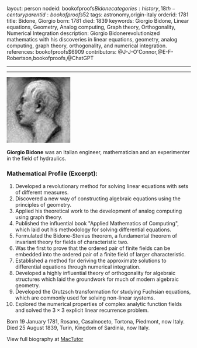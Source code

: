 layout: person
nodeid: bookofproofs$Bidone
categories: history,18th-century
parentid: bookofproofs$52
tags: astronomy,origin-italy
orderid: 1781
title: Bidone, Giorgio
born: 1781
died: 1839
keywords: Giorgio Bidone, Linear equations, Geometry, Analog computing, Graph theory, Orthogonality, Numerical Integration
description: Giorgio Bidonerevolutionized mathematics with his discoveries in linear equations, geometry, analog computing, graph theory, orthogonality, and numerical integration.
references: bookofproofs$6909
contributors: @J-J-O'Connor,@E-F-Robertson,bookofproofs,@ChatGPT

---



---

![Bidone.jpg](https://github.com/bookofproofs/bookofproofs.github.io/blob/main/_sources/_assets/images/portraits/Bidone.jpg?raw=true)

**Giorgio Bidone** was an Italian engineer, mathematician and an experimenter in the field of hydraulics.

### Mathematical Profile (Excerpt):
1. Developed a revolutionary method for solving linear equations with sets of different measures.
2. Discovered a new way of constructing algebraic equations using the principles of geometry.
3. Applied his theoretical work to the development of analog computing using graph theory.
4. Published the influential book "Applied Mathematics of Computing", which laid out his methodology for solving differential equations.
5. Formulated the Bidone-Stenius theorem, a fundamental theorem of invariant theory for fields of characteristic two.
6. Was the first to prove that the ordered pair of finite fields can be embedded into the ordered pair of a finite field of larger characteristic.
7. Established a method for deriving the approximate solutions to differential equations through numerical integration.
8. Developed a highly influential theory of orthogonality for algebraic structures which laid the groundwork for much of modern algebraic geometry.
9. Developed the Grutzsch transformation for studying Fuchsian equations, which are commonly used for solving non-linear systems.
10. Explored the numerical properties of complex analytic function fields and solved the $3\times 3$ explicit linear recurrence problem.

Born 19 January 1781, Rosano, Casalnoceto, Tortona, Piedmont, now Italy. Died 25 August 1839, Turin, Kingdom of Sardinia, now Italy.

View full biography at [MacTutor](https://mathshistory.st-andrews.ac.uk/Biographies/Bidone/)
